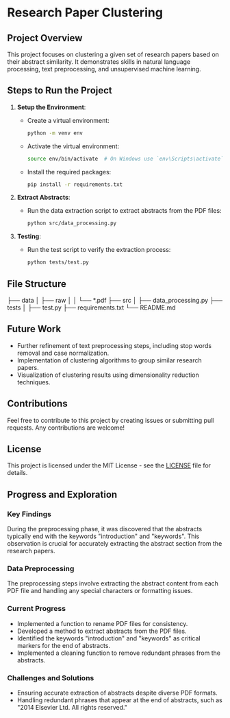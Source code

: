 # Research Paper Clustering

## Project Overview
This project focuses on clustering a given set of research papers based on their abstract similarity. It demonstrates skills in natural language processing, text preprocessing, and unsupervised machine learning.

## Steps to Run the Project
1. **Setup the Environment**:
    - Create a virtual environment:
      ```bash
      python -m venv env
      ```
    - Activate the virtual environment:
      ```bash
      source env/bin/activate  # On Windows use `env\Scripts\activate`
      ```
    - Install the required packages:
      ```bash
      pip install -r requirements.txt
      ```

2. **Extract Abstracts**:
    - Run the data extraction script to extract abstracts from the PDF files:
      ```bash
      python src/data_processing.py
      ```

3. **Testing**:
    - Run the test script to verify the extraction process:
      ```bash
      python tests/test.py
      ```

## File Structure
├── data
│ ├── raw
│ │ └── *.pdf
├── src
│ ├── data_processing.py
├── tests
│ ├── test.py
├── requirements.txt
└── README.md

## Future Work
- Further refinement of text preprocessing steps, including stop words removal and case normalization.
- Implementation of clustering algorithms to group similar research papers.
- Visualization of clustering results using dimensionality reduction techniques.

## Contributions
Feel free to contribute to this project by creating issues or submitting pull requests. Any contributions are welcome!

## License
This project is licensed under the MIT License - see the [LICENSE](LICENSE) file for details.

## Progress and Exploration

### Key Findings
During the preprocessing phase, it was discovered that the abstracts typically end with the keywords "introduction" and "keywords". This observation is crucial for accurately extracting the abstract section from the research papers.

### Data Preprocessing
The preprocessing steps involve extracting the abstract content from each PDF file and handling any special characters or formatting issues.

### Current Progress
- Implemented a function to rename PDF files for consistency.
- Developed a method to extract abstracts from the PDF files.
- Identified the keywords "introduction" and "keywords" as critical markers for the end of abstracts.
- Implemented a cleaning function to remove redundant phrases from the abstracts.

### Challenges and Solutions
- Ensuring accurate extraction of abstracts despite diverse PDF formats.
- Handling redundant phrases that appear at the end of abstracts, such as "2014 Elsevier Ltd. All rights reserved."
